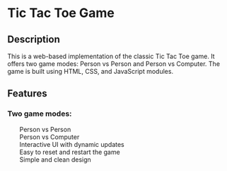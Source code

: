 # Tic Tac Toe Game

## Description
This is a web-based implementation of the classic Tic Tac Toe game. It offers two game modes: Person vs Person and Person vs Computer. The game is built using HTML, CSS, and JavaScript modules.

## Features
### Two game modes: <br>
&nbsp;&nbsp;&nbsp;&nbsp;&nbsp;&nbsp;&nbsp;Person vs Person <br>
&nbsp;&nbsp;&nbsp;&nbsp;&nbsp;&nbsp;&nbsp;Person vs Computer <br>
&nbsp;&nbsp;&nbsp;&nbsp;&nbsp;&nbsp;&nbsp;Interactive UI with dynamic updates <br>
&nbsp;&nbsp;&nbsp;&nbsp;&nbsp;&nbsp;&nbsp;Easy to reset and restart the game <br>
&nbsp;&nbsp;&nbsp;&nbsp;&nbsp;&nbsp;&nbsp;Simple and clean design
